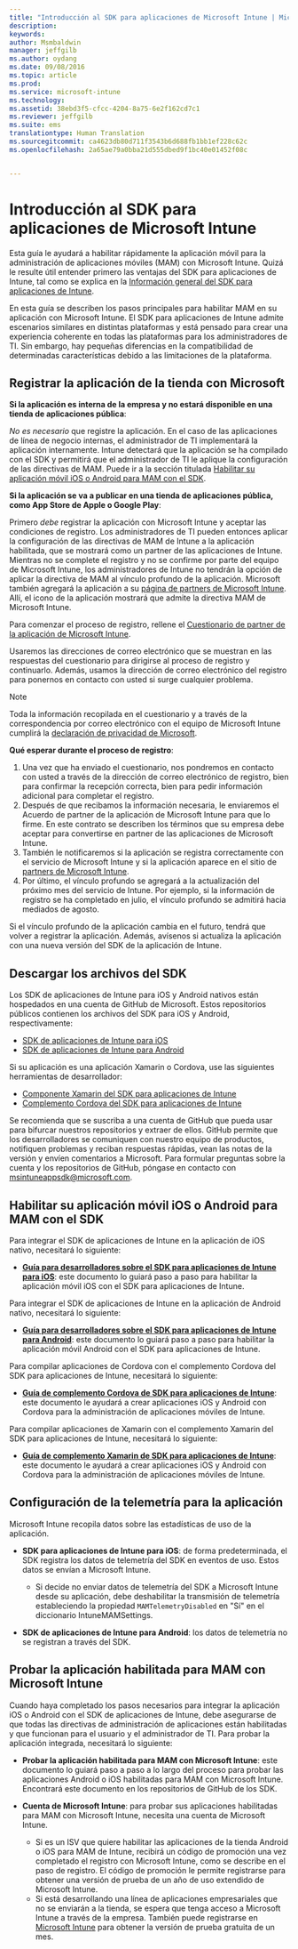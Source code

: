 ```yaml
---
title: "Introducción al SDK para aplicaciones de Microsoft Intune | Microsoft Intune"
description: 
keywords: 
author: Msmbaldwin
manager: jeffgilb
ms.author: oydang
ms.date: 09/08/2016
ms.topic: article
ms.prod: 
ms.service: microsoft-intune
ms.technology: 
ms.assetid: 38ebd3f5-cfcc-4204-8a75-6e2f162cd7c1
ms.reviewer: jeffgilb
ms.suite: ems
translationtype: Human Translation
ms.sourcegitcommit: ca4623db80d711f3543b6d688fb1bb1ef228c62c
ms.openlocfilehash: 2a65ae79a0bba21d555dbed9f1bc40e01452f08c


---
```


# <a name="get-started-with-the-microsoft-intune-app-sdk"></a>Introducción al SDK para aplicaciones de Microsoft Intune

Esta guía le ayudará a habilitar rápidamente la aplicación móvil para la administración de aplicaciones móviles (MAM) con Microsoft Intune. Quizá le resulte útil entender primero las ventajas del SDK para aplicaciones de Intune, tal como se explica en la [Información general del SDK para aplicaciones de Intune](intune-app-sdk.md).

En esta guía se describen los pasos principales para habilitar MAM en su aplicación con Microsoft Intune. El SDK para aplicaciones de Intune admite escenarios similares en distintas plataformas y está pensado para crear una experiencia coherente en todas las plataformas para los administradores de TI. Sin embargo, hay pequeñas diferencias en la compatibilidad de determinadas características debido a las limitaciones de la plataforma.

## <a name="register-your-store-app-with-microsoft"></a>Registrar la aplicación de la tienda con Microsoft

**Si la aplicación es interna de la empresa y no estará disponible en una tienda de aplicaciones pública**:

*No es necesario* que registre la aplicación. En el caso de las aplicaciones de línea de negocio internas, el administrador de TI implementará la aplicación internamente. Intune detectará que la aplicación se ha compilado con el SDK y permitirá que el administrador de TI le aplique la configuración de las directivas de MAM. Puede ir a la sección titulada [Habilitar su aplicación móvil iOS o Android para MAM con el SDK](#enable-your-ios-or-android-mobile-app-for-mam-with-the-sdk).

**Si la aplicación se va a publicar en una tienda de aplicaciones pública, como App Store de Apple o Google Play**:

Primero *debe* registrar la aplicación con Microsoft Intune y aceptar las condiciones de registro. Los administradores de TI pueden entonces aplicar la configuración de las directivas de MAM de Intune a la aplicación habilitada, que se mostrará como un partner de las aplicaciones de Intune. Mientras no se complete el registro y no se confirme por parte del equipo de Microsoft Intune, los administradores de Intune no tendrán la opción de aplicar la directiva de MAM al vínculo profundo de la aplicación. Microsoft también agregará la aplicación a su [página de partners de Microsoft Intune](https://www.microsoft.com/en-us/cloud-platform/microsoft-intune-apps). Allí, el icono de la aplicación mostrará que admite la directiva MAM de Microsoft Intune.

Para comenzar el proceso de registro, rellene el [Cuestionario de partner de la aplicación de Microsoft Intune](https://forms.office.com/Pages/ResponsePage.aspx?id=v4j5cvGGr0GRqy180BHbR6oOVGFZ3pxJmwSN1N_eXwJUQUc5Mkw2UVU0VzI5WkhQOEYyMENWNDBWRS4u).

Usaremos las direcciones de correo electrónico que se muestran en las respuestas del cuestionario para dirigirse al proceso de registro y continuarlo. Además, usamos la dirección de correo electrónico del registro para ponernos en contacto con usted si surge cualquier problema.

> [!NOTE]
> Toda la información recopilada en el cuestionario y a través de la correspondencia por correo electrónico con el equipo de Microsoft Intune cumplirá la [declaración de privacidad de Microsoft](https://www.microsoft.com/en-us/privacystatement/default.aspx).

**Qué esperar durante el proceso de registro**:

1. Una vez que ha enviado el cuestionario, nos pondremos en contacto con usted a través de la dirección de correo electrónico de registro, bien para confirmar la recepción correcta, bien para pedir información adicional para completar el registro.
2. Después de que recibamos la información necesaria, le enviaremos el Acuerdo de partner de la aplicación de Microsoft Intune para que lo firme. En este contrato se describen los términos que su empresa debe aceptar para convertirse en partner de las aplicaciones de Microsoft Intune.
3. También le notificaremos si la aplicación se registra correctamente con el servicio de Microsoft Intune y si la aplicación aparece en el sitio de [partners de Microsoft Intune](https://www.microsoft.com/en-us/cloud-platform/microsoft-intune-apps).
4. Por último, el vínculo profundo se agregará a la actualización del próximo mes del servicio de Intune. Por ejemplo, si la información de registro se ha completado en julio, el vínculo profundo se admitirá hacia mediados de agosto.

Si el vínculo profundo de la aplicación cambia en el futuro, tendrá que volver a registrar la aplicación. Además, avísenos si actualiza la aplicación con una nueva versión del SDK de la aplicación de Intune.



## <a name="download-the-sdk-files"></a>Descargar los archivos del SDK

Los SDK de aplicaciones de Intune para iOS y Android nativos están hospedados en una cuenta de GitHub de Microsoft. Estos repositorios públicos contienen los archivos del SDK para iOS y Android, respectivamente:

* [SDK de aplicaciones de Intune para iOS](https://github.com/msintuneappsdk/ms-intune-app-sdk-ios)
* [SDK de aplicaciones de Intune para Android](https://github.com/msintuneappsdk/ms-intune-app-sdk-android)

Si su aplicación es una aplicación Xamarin o Cordova, use las siguientes herramientas de desarrollador:

* [Componente Xamarin del SDK para aplicaciones de Intune](https://github.com/msintuneappsdk/intune-app-sdk-xamarin)
* [Complemento Cordova del SDK para aplicaciones de Intune](https://github.com/msintuneappsdk/cordova-plugin-ms-intune-mam)

Se recomienda que se suscriba a una cuenta de GitHub que pueda usar para bifurcar nuestros repositorios y extraer de ellos. GitHub permite que los desarrolladores se comuniquen con nuestro equipo de productos, notifiquen problemas y reciban respuestas rápidas, vean las notas de la versión y envíen comentarios a Microsoft. Para formular preguntas sobre la cuenta y los repositorios de GitHub, póngase en contacto con msintuneappsdk@microsoft.com.





## <a name="enable-your-ios-or-android-mobile-app-for-mam-with-the-sdk"></a>Habilitar su aplicación móvil iOS o Android para MAM con el SDK

Para integrar el SDK de aplicaciones de Intune en la aplicación de iOS nativo, necesitará lo siguiente:

* **[Guía para desarrolladores sobre el SDK para aplicaciones de Intune para iOS](intune-app-sdk-ios.md)**: este documento lo guiará paso a paso para habilitar la aplicación móvil iOS con el SDK para aplicaciones de Intune.


Para integrar el SDK de aplicaciones de Intune en la aplicación de Android nativo, necesitará lo siguiente:

* **[Guía para desarrolladores sobre el SDK para aplicaciones de Intune para Android](intune-app-sdk-android.md)**: este documento lo guiará paso a paso para habilitar la aplicación móvil Android con el SDK para aplicaciones de Intune.

Para compilar aplicaciones de Cordova con el complemento Cordova del SDK para aplicaciones de Intune, necesitará lo siguiente:

* **[Guía de complemento Cordova de SDK para aplicaciones de Intune](intune-app-sdk-cordova)**: este documento le ayudará a crear aplicaciones iOS y Android con Cordova para la administración de aplicaciones móviles de Intune.

Para compilar aplicaciones de Xamarin con el complemento Xamarin del SDK para aplicaciones de Intune, necesitará lo siguiente:

* **[Guía de complemento Xamarin de SDK para aplicaciones de Intune](intune-app-sdk-xamarin)**: este documento le ayudará a crear aplicaciones iOS y Android con Cordova para la administración de aplicaciones móviles de Intune.




## <a name="configure-telemetry-for-your-app"></a>Configuración de la telemetría para la aplicación

Microsoft Intune recopila datos sobre las estadísticas de uso de la aplicación.

* **SDK para aplicaciones de Intune para iOS**: de forma predeterminada, el SDK registra los datos de telemetría del SDK en eventos de uso. Estos datos se envían a Microsoft Intune.

    * Si decide no enviar datos de telemetría del SDK a Microsoft Intune desde su aplicación, debe deshabilitar la transmisión de telemetría estableciendo la propiedad `MAMTelemetryDisabled` en "Sí" en el diccionario IntuneMAMSettings.

* **SDK de aplicaciones de Intune para Android**: los datos de telemetría no se registran a través del SDK.

## <a name="test-your-mam-enabled-app-with-microsoft-intune"></a>Probar la aplicación habilitada para MAM con Microsoft Intune

Cuando haya completado los pasos necesarios para integrar la aplicación iOS o Android con el SDK de aplicaciones de Intune, debe asegurarse de que todas las directivas de administración de aplicaciones están habilitadas y que funcionan para el usuario y el administrador de TI. Para probar la aplicación integrada, necesitará lo siguiente:

<!--TODO-->

* **Probar la aplicación habilitada para MAM con Microsoft Intune**: este documento lo guiará paso a paso a lo largo del proceso para probar las aplicaciones Android o iOS habilitadas para MAM con Microsoft Intune. Encontrará este documento en los repositorios de GitHub de los SDK.

* **Cuenta de Microsoft Intune**: para probar sus aplicaciones habilitadas para MAM con Microsoft Intune, necesita una cuenta de Microsoft Intune.
    * Si es un ISV que quiere habilitar las aplicaciones de la tienda Android o iOS para MAM de Intune, recibirá un código de promoción una vez completado el registro con Microsoft Intune, como se describe en el paso de registro. El código de promoción le permite registrarse para obtener una versión de prueba de un año de uso extendido de Microsoft Intune.
    * Si está desarrollando una línea de aplicaciones empresariales que no se enviarán a la tienda, se espera que tenga acceso a Microsoft Intune a través de la empresa. También puede registrarse en [Microsoft Intune](https://portal.office.com/Signup/Signup.aspx?OfferId=40BE278A-DFD1-470a-9EF7-9F2596EA7FF9&dl=INTUNE_A&ali=1#0) para obtener la versión de prueba gratuita de un mes.



<!--HONumber=Nov16_HO3-->


